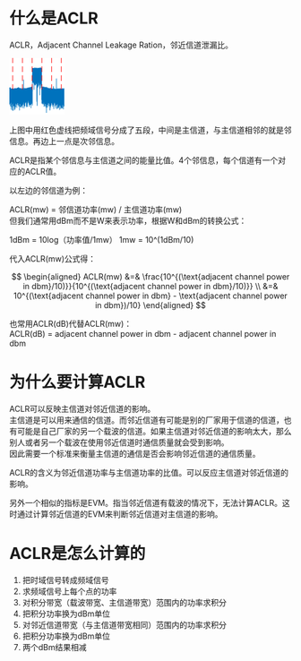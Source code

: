 # 什么是ACLR

ACLR，Adjacent Channel Leakage Ration，邻近信道泄漏比。  

![](/assets/2.png)

上图中用红色虚线把频域信号分成了五段，中间是主信道，与主信道相邻的就是邻信息。再边上一点是次邻信息。  

ACLR是指某个邻信息与主信道之间的能量比值。4个邻信息，每个信道有一个对应的ACLR值。  

以左边的邻信道为例：  

ACLR(mw) = 邻信道功率(mw) / 主信道功率(mw)  
但我们通常用dBm而不是W来表示功率，根据W和dBm的转换公式：  

1dBm = 10log（功率值/1mw）
1mw = 10^(1dBm/10)  

代入ACLR(mw)公式得：  

$$
\begin{aligned}
ACLR(mw) &=& \frac{10^{(\text{adjacent channel power in dbm}/10)}}{10^{(\text{adjacent channel power in dbm}/10)}}  \\
&=& 10^{(\text{adjacent channel power in dbm} - \text{adjacent channel power in dbm})/10}
\end{aligned}
$$

也常用ACLR(dB)代替ACLR(mw)：  
ACLR(dB) = adjacent channel power in dbm - adjacent channel power in dbm  

# 为什么要计算ACLR

ACLR可以反映主信道对邻近信道的影响。  
主信道是可以用来通信的信道。而邻近信道有可能是别的厂家用于信道的信道，也有可能是自己厂家的另一个载波的信道。如果主信道对邻近信道的影响太大，那么别人或者另一个载波在使用邻近信道时通信质量就会受到影响。  
因此需要一个标准来衡量主信道的通信是否会影响邻近信道的通信质量。  

ACLR的含义为邻近信道功率与主信道功率的比值。可以反应主信道对邻近信道的影响。

另外一个相似的指标是EVM。指当邻近信道有载波的情况下，无法计算ACLR。这时通过计算邻近信道的EVM来判断邻近信道对主信道的影响。  

# ACLR是怎么计算的

1. 把时域信号转成频域信号  
2. 求频域信号上每个点的功率  
3. 对积分带宽（载波带宽、主信道带宽）范围内的功率求积分  
4. 把积分功率换为dBm单位  
5. 对邻近信道带宽（与主信道带宽相同）范围内的功率求积分  
6. 把积分功率换为dBm单位  
7. 两个dBm结果相减  

